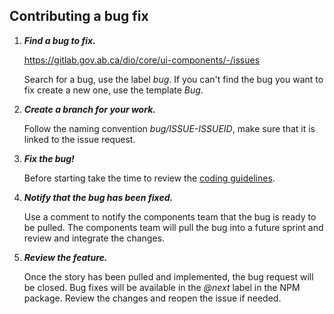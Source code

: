 ## Contributing a bug fix

1. **_Find a bug to fix._**

   https://gitlab.gov.ab.ca/dio/core/ui-components/-/issues

   Search for a bug, use the label _bug_. If you can't find the bug you want to fix create a new one, use the template _Bug_.

2. **_Create a branch for your work._**

   Follow the naming convention _bug/ISSUE-ISSUEID_, make sure that it is linked to the issue request.

3. **_Fix the bug!_**

   Before starting take the time to review the [coding guidelines](coding_standards.md).

4. **_Notify that the bug has been fixed._**

   Use a comment to notify the components team that the bug is ready to be pulled. The components team will pull the bug into a future sprint and review and integrate the changes.

5. **_Review the feature._**

   Once the story has been pulled and implemented, the bug request will be closed. Bug fixes will be available in the _@next_ label in the NPM package. Review the changes and reopen the issue if needed.
